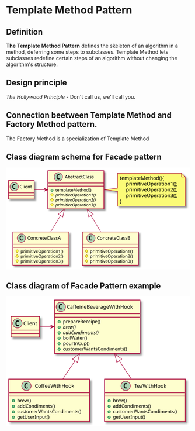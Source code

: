 # Template Method Pattern

## Definition

**The Template Method Pattern** defines the skeleton of an algorithm in a method, deferring some steps to subclasses. Template Method lets subclasses redefine certain steps of an algorithm without changing the algorithm's structure.

## Design principle

*The Hollywood Principle* - Don't call us, we'll call you.

## Connection beetween Template Method and Factory Method pattern.

The Factory Method is a specialization of Template Method

## Class diagram schema for Facade pattern
![Alt text](./template-method-schema.svg)

## Class diagram of Facade Pattern example
![Alt text](./template-method.svg)
